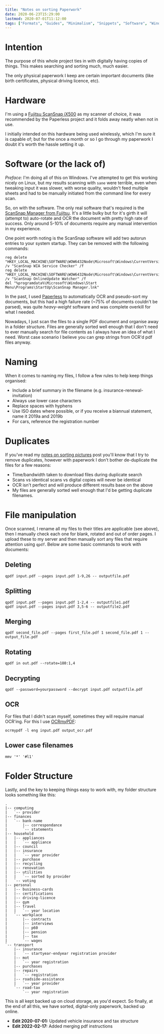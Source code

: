 ```yaml
---
title: "Notes on sorting Paperwork"
date: 2020-06-23T15:29:00
lastmod: 2020-07-01T11:12:00
tags: ["Formats", "Guides", "Minimalism", "Snippets", "Software", "Windows"]
---
```


# Intention

The purpose of this whole project ties in with digitally having copies of things. This makes searching and sorting much, much easier.

The only physical paperwork I keep are certain important documents (like birth certificates, physical driving licence, etc).

# Hardware

I'm using a [Fujitsu ScanSnap iX500](https://www.fujitsu.com/global/products/computing/peripheral/scanners/scansnap/ix500/) as my scanner of choice, it was recommended by the Paperless project and it folds away neatly when not in use.

I initially intended on this hardware being used wirelessly, which I'm sure it is capable of; but for the once a month or so I go through my paperwork I doubt it's worth the hassle setting it up.

# Software (or the lack of)

*Preface:* I'm doing all of this on Windows. I've attempted to get this working nicely on Linux, but my results scanning with `sane` were terrible, even when tweaking input it was slower, with worse quality, wouldn't feed multiple sheets and had to be manually initiated from the command line for every scan.

So, on with the software. The only real software that's required is the [ScanSnap Manager from Fujitsu](http://scansnap.fujitsu.com/global/dl/). It's a little bulky but for it's girth it will (attempt to) auto-rotate and OCR the document with pretty high rate of success. Only around 5-10% of documents require any manual intervention in my experience.

One point worth noting is the ScanSnap software will add two autorun entries to your system startup. They can be removed with the following commands:
```
reg delete "HKEY_LOCAL_MACHINE\SOFTWARE\WOW6432Node\Microsoft\Windows\CurrentVersion\Run" /v "ScanSnap WIA Service Checker" /f
reg delete "HKEY_LOCAL_MACHINE\SOFTWARE\WOW6432Node\Microsoft\Windows\CurrentVersion\Run" /v "ScanSnap OnlineUpdate Watcher" /f
del "%programdata%\Microsoft\Windows\Start Menu\Programs\StartUp\ScanSnap Manager.lnk"
```

In the past, I used [Paperless](https://github.com/the-paperless-project/paperless) to automatically OCR and pseudo-sort my documents, but this had a high failure rate (~75% of documents couldn't be parsed), was quite _heavy-weight_ software and was complete overkill for what I needed.

Nowadays, I just scan the files to a single PDF document and organise away in a folder structure. Files are generally sorted well enough that I don't need to ever manually search for file contents as I always have an idea of what I need. Worst case scenario I believe you can grep strings from OCR'd pdf files anyway.

# Naming

When it comes to naming my files, I follow a few rules to help keep things organised:

- Include a brief summary in the filename (e.g. insurance-renewal-invitation)
- Always use lower case characters
- Replace spaces with hyphens
- Use ISO dates where possible, or if you receive a biannual statement, name it 2019a and 2019b
- For cars, reference the registration number

# Duplicates

If you've read my [notes on sorting pictures]() post you'll know that I try to remove duplicates, however with paperwork I don't bother de-duplicate the files for a few reasons:

- Time/bandwidth taken to download files during duplicate search
- Scans vs identical scans vs digital copies will never be identical
- OCR isn't perfect and will produce different results base on the above
- My files are generally sorted well enough that I'd be getting duplicate filenames.

# File manipulation

Once scanned, I rename all my files to their titles are applicable (see above), then I manually check each one for blank, rotated and out of order pages. I upload these to my server and then manually sort any files that require attention using `qpdf`. Below are some basic commands to work with documents:

## Deleting
```
qpdf input.pdf --pages input.pdf 1-9,26 -- outputfile.pdf
```

## Splitting
```
qpdf input.pdf --pages input.pdf 1-2,4 -- outputfile1.pdf
qpdf input.pdf --pages input.pdf 3,5-6 -- outputfile2.pdf
```

## Merging
```
qpdf second_file.pdf --pages first_file.pdf 1 second_file.pdf 1 -- output_file.pdf
```

## Rotating
```
qpdf in out.pdf --rotate=180:1,4
```

## Decrypting
```
qpdf --password=yourpassword --decrypt input.pdf outputfile.pdf
```

## OCR
For files that I didn't scan myself, sometimes they will require manual OCR'ing. For this I use [OCRmyPDF](https://github.com/jbarlow83/OCRmyPDF):
```
ocrmypdf -l eng input.pdf output_ocr.pdf
```

## Lower case filenames
```
mmv '*' '#l1'
```

# Folder Structure

Lastly, and the key to keeping things easy to work with, my folder structure looks something like this:

```
.
|-- computing
|   `-- provider
|-- finances
|   `-- bank-name
|       |-- correspondance
|       `-- statements
|-- household
|   |-- appliances
|   |   `-- appliance
|   |-- council
|   |-- insurance
|   |   `-- year provider
|   |-- purchase
|   |-- recycling
|   |-- renovation
|   |-- utilities
|   |   `-- sorted by provider
|   `-- voting
|-- personal
|   |-- business-cards
|   |-- certifications
|   |-- driving-licence
|   |-- gym
|   |-- travel
|   |   `-- year location
|   `-- workplace
|       |-- contracts
|       |-- interviews
|       |-- p60
|       |-- pension
|       |-- tax
|       `-- wages
`-- transport
    |-- insurance
    |   `-- startyear-endyear registration provider
    |-- mot
    |   `-- year registration
    |-- purchases
    |-- repairs
    |   `-- registration
    |-- roadside-assistance
    |   `-- year provider
    `-- road-tax
        `-- year registration
```

This is all kept backed up on cloud storage, as you'd expect. So finally, at the end of all this, we have sorted, digital-only paperwork, backed up online.

* **Edit 2020-07-01:** Updated vehicle insurance and tax structure
* **Edit 2022-02-17:** Added merging pdf instructions
